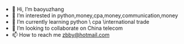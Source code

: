 - 👋 Hi, I’m baoyuzhang
- 👀 I’m interested in python,money,cpa,money,communication,money
- 🌱 I’m currently learning python \ cpa \international trade
- 💞️ I’m looking to collaborate on China telecom
- 📫 How to reach me zbby@hotmail.com

<!---
zbby/zbby is a ✨ special ✨ repository because its `README.md` (this file) appears on your GitHub profile.
You can click the Preview link to take a look at your changes.
--->
